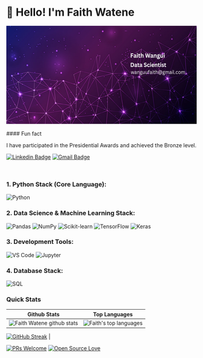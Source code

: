 <h1 align="left">👋 Hello! I'm Faith Watene</h1>
<img src="https://github.com/faith-watene/faith-watene/blob/main/Faith%20Wangui%20(1).png" alt="banner" width = 100% height = 260px>
 

<p align="left">
   
</p>
#### Fun fact
<p align="left"> 

I have participated in the Presidential Awards and achieved the Bronze level.
</p>

<div align="left">
  
  [![Linkedin Badge](https://img.shields.io/badge/-faith-blue?style=flat-square&logo=Linkedin&logoColor=white&link=https://www.linkedin.com/in/faith-wangui-7a85862b8/)](https://www.linkedin.com/in/faith-wangui-7a85862b8/)
  [![Gmail Badge](https://img.shields.io/badge/-faith.dev-c14438?style=flat-square&logo=Gmail&logoColor=white&link=mailto:wanguufaith@gmail.com)](mailto:wanguufaith@gmail.com)
</div>
<br> 

### 1. **Python Stack (Core Language)**:
   <img src="https://upload.wikimedia.org/wikipedia/commons/c/c3/Python-logo-notext.svg" alt="Python" width="40" height="40">

### 2. **Data Science & Machine Learning Stack**:
  <p><img src="https://upload.wikimedia.org/wikipedia/commons/e/ed/Pandas_logo.svg" alt="Pandas" width="40" height="40">
   <img src="https://upload.wikimedia.org/wikipedia/commons/3/31/NumPy_logo_2020.svg" alt="NumPy" width="40" height="40">
   <img src="https://upload.wikimedia.org/wikipedia/commons/0/05/Scikit_learn_logo_small.svg" alt="Scikit-learn" width="40" height="40">
   <img src="https://upload.wikimedia.org/wikipedia/commons/2/2d/Tensorflow_logo.svg" alt="TensorFlow" width="40" height="40">
   <img src="https://upload.wikimedia.org/wikipedia/commons/a/ae/Keras_logo.svg" alt="Keras" width="40" height="40"></p>

### 3. **Development Tools**:
   <p><img src="https://upload.wikimedia.org/wikipedia/commons/9/9a/Visual_Studio_Code_1.35_icon.svg" alt="VS Code" width="40" height="40">
   <img src="https://upload.wikimedia.org/wikipedia/commons/3/38/Jupyter_logo.svg" alt="Jupyter" width="40" height="40"></p>

### 4. **Database Stack**:
   <img src="https://upload.wikimedia.org/wikipedia/commons/8/87/Sql_data_base_with_logo.png" alt="SQL" width="40" height="40">

<br>

### Quick Stats
| Github Stats | Top Languages |
| --- | --- |
|![Faith Watene github stats](https://github-readme-stats.vercel.app/api?username=faith-watene&show_icons=true&title_color=000000&icon_color=4B0082&text_color=000000&bg_color=E6E6FA&count_private=true) | ![Faith's top languages](https://github-readme-stats.vercel.app/api/top-langs/?username=faith-watene&show_icons=true&title_color=000000&icon_color=4B0082&text_color=000000&bg_color=E6E6FA&count_private=true&layout=compact)
[![GitHub Streak](https://github-readme-streak-stats.herokuapp.com/?user=faith-watene&color=000000&bg)](https://git.io/streak-stats)
|

 
 


[![PRs Welcome](https://img.shields.io/badge/PRs-welcome-purple.svg?style=flat&logo=github)](https://github.com/faith-watene) [![Open Source Love](https://badges.frapsoft.com/os/v2/open-source.svg?v=103)](https://github.com/faith-watene)


<!--
**faith-watene/faith-watene** is a ✨ _special_ ✨ repository because its `README.md` (this file) appears on your GitHub profile.

Here are some ideas to get you started:

- 🔭 I’m currently working on ...
- 🌱 I’m currently learning ...
- 👯 I’m looking to collaborate on ...
- 🤔 I’m looking for help with ...
- 💬 Ask me about ...
- 📫 How to reach me: ...
- 😄 Pronouns: ...
- ⚡ Fun fact: ...
-->
